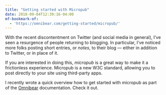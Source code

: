 ```yaml
---
title: "Getting started with Micropub"
date: 2018-09-04T12:39:16-04:00
mf-bookmark-of:
  - 'https://omnibear.com/getting-started/micropub/'
---
```


With the recent discontentment on Twitter (and social media in general), I’ve seen a resurgence of people returning to blogging. In particular, I’ve noticed more folks posting short entries, or _notes_, to their blog &mdash; either in addition to Twitter, or in place of it.

If you are interested in doing this, _micropub_ is a great way to make it a frictionless experience. Micropub is a new W3C standard, allowing you to post directly to your site using third-party apps.

I recently wrote a quick overview how to get started with micropub as part of the [Omnibear](https://omnibear.com) documentation. Check it out.
